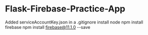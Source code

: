 # Flask-Firebase-Practice-App
Added serviceAccountKey.json in a .gitignore
install node
npm install firebase
npm install firebase@11.1.0 --save
